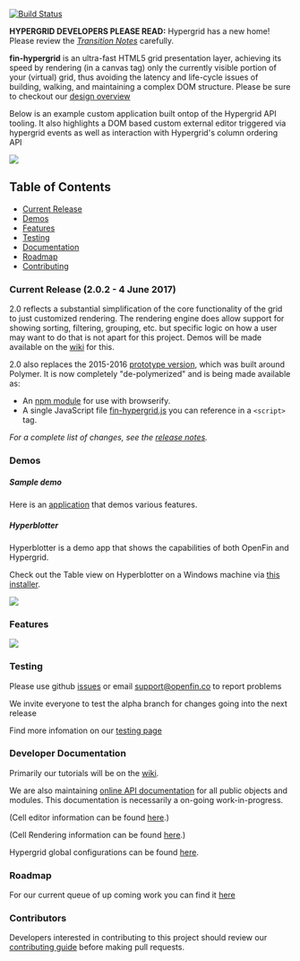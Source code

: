 [![Build Status](https://travis-ci.org/openfin/fin-hypergrid.svg?branch=develop)](https://travis-ci.org/openfin/fin-hypergrid)

**HYPERGRID DEVELOPERS PLEASE READ:** Hypergrid has a new home! Please review the [_Transition Notes_](TRANSITION-NOTES.md) carefully.

**fin-hypergrid** is an ultra-fast HTML5 grid presentation layer, achieving its speed by rendering (in a canvas tag) only the currently visible portion of your (virtual) grid, thus avoiding the latency and life-cycle issues of building, walking, and maintaining a complex DOM structure. Please be sure to checkout our [design overview](https://github.com/openfin/fin-hypergrid/blob/master/OVERVIEW.md) 

Below is an example custom application built ontop of the Hypergrid API tooling. It also highlights a DOM based custom external editor triggered via hypergrid events as well as interaction with Hypergrid's column ordering API

<img src="https://github.com/openfin/fin-hypergrid/blob/master/images/README/gridshot04.gif">

## Table of Contents
* [Current Release](#current-release-202---4-june-2017)
* [Demos](#demos)
* [Features](#features)
* [Testing](#testing)
* [Documentation](#developer-documentation)
* [Roadmap](#roadmap)
* [Contributing](#contributors)

### Current Release (2.0.2 - 4 June 2017)

2.0 reflects a substantial simplification of the core functionality of the grid to just customized rendering. The rendering engine does allow support for showing sorting, filtering, grouping, etc. but specific logic on how a user may want to do that is not apart for this project. Demos will be made available on the [wiki](https://github.com/openfin/fin-hypergrid/wiki) for this.

2.0 also replaces the 2015-2016 [prototype version](https://github.com/openfin/fin-hypergrid/tree/polymer-prototype), which was built around Polymer. It is now completely "de-polymerized" and is being made available as:
* An [npm module](https://www.npmjs.com/package/fin-hypergrid) for use with browserify.
* A single JavaScript file [fin-hypergrid.js](https://fin-hypergrid.github.io/core/build/fin-hypergrid.js) you can reference in a `<script>` tag.

_For a complete list of changes, see the [release notes](https://github.com/openfin/fin-hypergrid/releases)._

### Demos

##### Sample demo

Here is an [application](https://fin-hypergrid.github.io/core) that demos various features.
   
##### Hyperblotter

Hyperblotter is a demo app that shows the capabilities of both OpenFin and Hypergrid.

Check out the Table view on Hyperblotter on a Windows machine via [this installer](https://dl.openfin.co/services/download?fileName=Hyperblotter&config=http://cdn.openfin.co/demos/hyperblotter/app.json).

![](https://github.com/openfin/fin-hypergrid/blob/master/images/README/Hyperblotter%20Tabled%20Reduced%20Rows.png)

### Features

![](https://github.com/openfin/fin-hypergrid/blob/master/images/README/Hypergrid%20Features.png)

### Testing

Please use github [issues](https://github.com/openfin/fin-hypergrid/issues) or email support@openfin.co to report problems

We invite everyone to test the alpha branch for changes going into the next release

Find more infomation on our [testing page](https://github.com/openfin/fin-hypergrid/blob/master/TESTING.md)

### Developer Documentation

Primarily our tutorials will be on the [wiki](https://github.com/openfin/fin-hypergrid/wiki). 

We are also maintaining [online API documentation](https://fin-hypergrid.github.io/core/doc/Hypergrid.html) for all public objects and modules. This documentation is necessarily a on-going work-in-progress.

(Cell editor information can be found [here](https://github.com/openfin/fin-hypergrid/wiki/Cell-Editors).)

(Cell Rendering information can be found [here](https://github.com/openfin/fin-hypergrid/wiki/Cell-Renderers).)

Hypergrid global configurations can be found [here](https://fin-hypergrid.github.io/core/doc/module-defaults.html). 

### Roadmap

For our current queue of up coming work you can find it [here](https://github.com/openfin/fin-hypergrid/blob/master/ROADMAP.md) 

### Contributors

Developers interested in contributing to this project should review our [contributing guide](CONTRIBUTING.md) before making pull requests.
